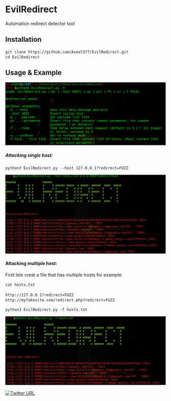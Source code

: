 # EvilRedirect
Automation redirect detector tool

## Installation
```
git clone https://github.com/Aseel577/EvilRedirect.git
cd EvilRedirect
```
## Usage & Example
![alt text](Image%26Gifs/options.png)
##### Attacking single host:
```
python3 EvilRedirect.py --host 127.0.0.1?redirect=FUZZ
```
![alt text](Image%26Gifs/single_host.png)

#### Attacking multiple host:
First lets creat a file that has multiple hosts for example:
```
cat hosts.txt

http://127.0.0.1?redirect=FUZZ
http://myfakesite.com/redirect.php?redirect=FUZZ
```
```
python3 EvilRedirect.py -f hosts.txt
```
![alt text](Image%26Gifs/multiple_host.png)

[![Twitter URL](https://img.shields.io/twitter/url/https/twitter.com/bukotsunikki.svg?style=social&label=Follow%20%40MrSrB0T)](https://twitter.com/MrSrB0T/)
